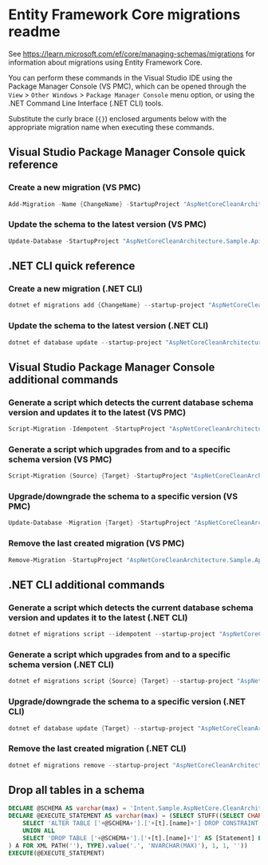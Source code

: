 # Entity Framework Core migrations readme

See <https://learn.microsoft.com/ef/core/managing-schemas/migrations> for information about migrations
using Entity Framework Core.

You can perform these commands in the Visual Studio IDE using the Package Manager Console (VS PMC), which can
be opened through the `View` > `Other Windows` > `Package Manager Console` menu option, or using the .NET
Command Line Interface (.NET CLI) tools.

Substitute the curly brace (`{}`) enclosed arguments below with the appropriate migration name when
executing these commands.

## Visual Studio Package Manager Console quick reference

### Create a new migration (VS PMC)

```powershell
Add-Migration -Name {ChangeName} -StartupProject "AspNetCoreCleanArchitecture.Sample.Api" -Project "AspNetCoreCleanArchitecture.Sample.Infrastructure"
```

### Update the schema to the latest version (VS PMC)

```powershell
Update-Database -StartupProject "AspNetCoreCleanArchitecture.Sample.Api" -Project "AspNetCoreCleanArchitecture.Sample.Infrastructure"
```

## .NET CLI quick reference

### Create a new migration (.NET CLI)

```powershell
dotnet ef migrations add {ChangeName} --startup-project "AspNetCoreCleanArchitecture.Sample.Api" --project "AspNetCoreCleanArchitecture.Sample.Infrastructure"
```

### Update the schema to the latest version (.NET CLI)

```powershell
dotnet ef database update --startup-project "AspNetCoreCleanArchitecture.Sample.Api" --project "AspNetCoreCleanArchitecture.Sample.Infrastructure"
```

## Visual Studio Package Manager Console additional commands

### Generate a script which detects the current database schema version and updates it to the latest (VS PMC)

```powershell
Script-Migration -Idempotent -StartupProject "AspNetCoreCleanArchitecture.Sample.Api" -Project "AspNetCoreCleanArchitecture.Sample.Infrastructure"
```

### Generate a script which upgrades from and to a specific schema version (VS PMC)

```powershell
Script-Migration {Source} {Target} -StartupProject "AspNetCoreCleanArchitecture.Sample.Api" -Project "AspNetCoreCleanArchitecture.Sample.Infrastructure"
```

### Upgrade/downgrade the schema to a specific version (VS PMC)

```powershell
Update-Database -Migration {Target} -StartupProject "AspNetCoreCleanArchitecture.Sample.Api" -Project "AspNetCoreCleanArchitecture.Sample.Infrastructure"
```

### Remove the last created migration (VS PMC)

```powershell
Remove-Migration -StartupProject "AspNetCoreCleanArchitecture.Sample.Api" -Project "AspNetCoreCleanArchitecture.Sample.Infrastructure"
```

## .NET CLI additional commands

### Generate a script which detects the current database schema version and updates it to the latest (.NET CLI)

```powershell
dotnet ef migrations script --idempotent --startup-project "AspNetCoreCleanArchitecture.Sample.Api" --project "AspNetCoreCleanArchitecture.Sample.Infrastructure"
```

### Generate a script which upgrades from and to a specific schema version (.NET CLI)

```powershell
dotnet ef migrations script {Source} {Target} --startup-project "AspNetCoreCleanArchitecture.Sample.Api" --project "AspNetCoreCleanArchitecture.Sample.Infrastructure"
```

### Upgrade/downgrade the schema to a specific version (.NET CLI)

```powershell
dotnet ef database update {Target} --startup-project "AspNetCoreCleanArchitecture.Sample.Api" --project "AspNetCoreCleanArchitecture.Sample.Infrastructure"
```

### Remove the last created migration (.NET CLI)

```powershell
dotnet ef migrations remove --startup-project "AspNetCoreCleanArchitecture.Sample.Api" --project "AspNetCoreCleanArchitecture.Sample.Infrastructure"
```

## Drop all tables in a schema

```sql
DECLARE @SCHEMA AS varchar(max) = 'Intent.Sample.AspNetCore.CleanArchitecture'
DECLARE @EXECUTE_STATEMENT AS varchar(max) = (SELECT STUFF((SELECT CHAR(13) + CHAR(10) + [Statement] FROM (
    SELECT 'ALTER TABLE ['+@SCHEMA+'].['+[t].[name]+'] DROP CONSTRAINT ['+[fk].[name]+']' AS [Statement] FROM [sys].[foreign_keys] AS [fk] INNER JOIN [sys].[tables] AS [t] ON [t].[object_id] = [fk].[parent_object_id] INNER JOIN [sys].[schemas] AS [s] ON [s].[schema_id] = [t].[schema_id] WHERE [s].[name] = @SCHEMA
    UNION ALL
    SELECT 'DROP TABLE ['+@SCHEMA+'].['+[t].[name]+']' AS [Statement] FROM [sys].[tables] AS [t] INNER JOIN [sys].[schemas] AS [s] ON [s].[schema_id] = [t].[schema_id] WHERE [s].[name] = @SCHEMA
) A FOR XML PATH(''), TYPE).value('.', 'NVARCHAR(MAX)'), 1, 1, ''))
EXECUTE(@EXECUTE_STATEMENT)
```
